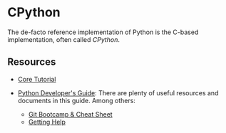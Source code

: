 CPython
=======

The de-facto reference implementation of Python is the C-based implementation,
often called _CPython_.


Resources
---------

 - [Core Tutorial](https://cpython-core-tutorial.readthedocs.io/)
 - [Python Developer's Guide](https://devguide.python.org/):
   There are plenty of useful resources and documents in this guide.
   Among others:

    * [Git Bootcamp & Cheat Sheet](https://devguide.python.org/gitbootcamp/)
    * [Getting Help](https://devguide.python.org/help/)
